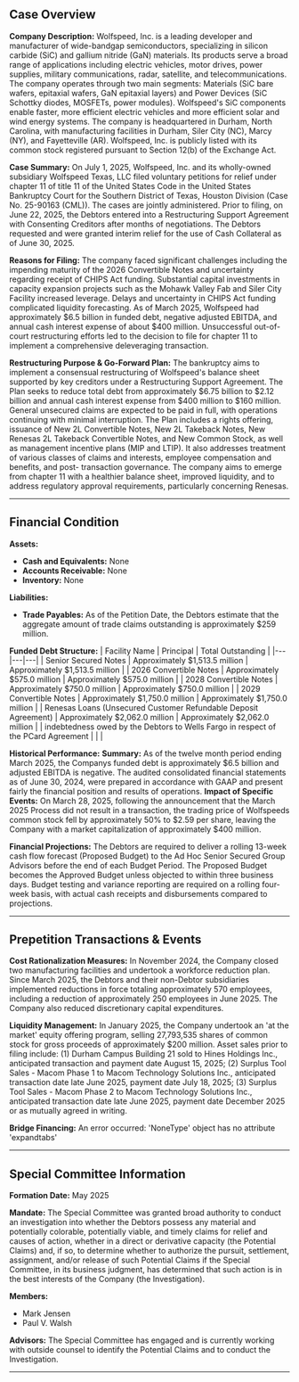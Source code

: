 ## Case Overview ##

**Company Description:**
Wolfspeed, Inc. is a leading developer and manufacturer of wide-bandgap semiconductors,
specializing in silicon carbide (SiC) and gallium nitride (GaN) materials. Its products
serve a broad range of applications including electric vehicles, motor drives, power
supplies, military communications, radar, satellite, and telecommunications. The company
operates through two main segments: Materials (SiC bare wafers, epitaxial wafers, GaN
epitaxial layers) and Power Devices (SiC Schottky diodes, MOSFETs, power modules).
Wolfspeed's SiC components enable faster, more efficient electric vehicles and more
efficient solar and wind energy systems. The company is headquartered in Durham, North
Carolina, with manufacturing facilities in Durham, Siler City (NC), Marcy (NY), and
Fayetteville (AR). Wolfspeed, Inc. is publicly listed with its common stock registered
pursuant to Section 12(b) of the Exchange Act.

**Case Summary:**
On July 1, 2025, Wolfspeed, Inc. and its wholly-owned subsidiary Wolfspeed Texas, LLC
filed voluntary petitions for relief under chapter 11 of title 11 of the United States
Code in the United States Bankruptcy Court for the Southern District of Texas, Houston
Division (Case No. 25-90163 (CML)). The cases are jointly administered. Prior to filing,
on June 22, 2025, the Debtors entered into a Restructuring Support Agreement with
Consenting Creditors after months of negotiations. The Debtors requested and were
granted interim relief for the use of Cash Collateral as of June 30, 2025.

**Reasons for Filing:**
The company faced significant challenges including the impending maturity of the 2026
Convertible Notes and uncertainty regarding receipt of CHIPS Act funding. Substantial
capital investments in capacity expansion projects such as the Mohawk Valley Fab and
Siler City Facility increased leverage. Delays and uncertainty in CHIPS Act funding
complicated liquidity forecasting. As of March 2025, Wolfspeed had approximately $6.5
billion in funded debt, negative adjusted EBITDA, and annual cash interest expense of
about $400 million. Unsuccessful out-of-court restructuring efforts led to the decision
to file for chapter 11 to implement a comprehensive deleveraging transaction.

**Restructuring Purpose & Go-Forward Plan:**
The bankruptcy aims to implement a consensual restructuring of Wolfspeed's balance sheet
supported by key creditors under a Restructuring Support Agreement. The Plan seeks to
reduce total debt from approximately $6.75 billion to $2.12 billion and annual cash
interest expense from $400 million to $160 million. General unsecured claims are
expected to be paid in full, with operations continuing with minimal interruption. The
Plan includes a rights offering, issuance of New 2L Convertible Notes, New 2L Takeback
Notes, New Renesas 2L Takeback Convertible Notes, and New Common Stock, as well as
management incentive plans (MIP and LTIP). It also addresses treatment of various
classes of claims and interests, employee compensation and benefits, and post-
transaction governance. The company aims to emerge from chapter 11 with a healthier
balance sheet, improved liquidity, and to address regulatory approval requirements,
particularly concerning Renesas.


---

## Financial Condition ##

**Assets:**
- **Cash and Equivalents:** None
- **Accounts Receivable:** None
- **Inventory:** None

**Liabilities:**
- **Trade Payables:** As of the Petition Date, the Debtors estimate that the aggregate amount of trade claims outstanding is approximately $259 million.

**Funded Debt Structure:**
| Facility Name | Principal | Total Outstanding |
|---|---|---|
| Senior Secured Notes | Approximately $1,513.5 million | Approximately $1,513.5 million |
| 2026 Convertible Notes | Approximately $575.0 million | Approximately $575.0 million |
| 2028 Convertible Notes | Approximately $750.0 million | Approximately $750.0 million |
| 2029 Convertible Notes | Approximately $1,750.0 million | Approximately $1,750.0 million |
| Renesas Loans (Unsecured Customer Refundable Deposit Agreement) | Approximately $2,062.0 million | Approximately $2,062.0 million |
| indebtedness owed by the Debtors to Wells Fargo in respect of the PCard Agreement |  |  |

**Historical Performance:**
**Summary:** As of the twelve month period ending March 2025, the Companys funded debt is
approximately $6.5 billion and adjusted EBITDA is negative. The audited consolidated
financial statements as of June 30, 2024, were prepared in accordance with GAAP and
present fairly the financial position and results of operations.
**Impact of Specific Events:** On March 28, 2025, following the announcement that the March 2025 Process did not result
in a transaction, the trading price of Wolfspeeds common stock fell by approximately 50%
to $2.59 per share, leaving the Company with a market capitalization of approximately
$400 million.

**Financial Projections:**
The Debtors are required to deliver a rolling 13-week cash flow forecast (Proposed
Budget) to the Ad Hoc Senior Secured Group Advisors before the end of each Budget
Period. The Proposed Budget becomes the Approved Budget unless objected to within three
business days. Budget testing and variance reporting are required on a rolling four-week
basis, with actual cash receipts and disbursements compared to projections.


---

## Prepetition Transactions & Events ##

**Cost Rationalization Measures:**
In November 2024, the Company closed two manufacturing facilities and undertook a
workforce reduction plan. Since March 2025, the Debtors and their non-Debtor
subsidiaries implemented reductions in force totaling approximately 570 employees,
including a reduction of approximately 250 employees in June 2025. The Company also
reduced discretionary capital expenditures.

**Liquidity Management:**
In January 2025, the Company undertook an 'at the market' equity offering program,
selling 27,793,535 shares of common stock for gross proceeds of approximately $200
million. Asset sales prior to filing include: (1) Durham Campus  Building 21 sold to
Hines Holdings Inc., anticipated transaction and payment date August 15, 2025; (2)
Surplus Tool Sales - Macom Phase 1 to Macom Technology Solutions Inc., anticipated
transaction date late June 2025, payment date July 18, 2025; (3) Surplus Tool Sales -
Macom Phase 2 to Macom Technology Solutions Inc., anticipated transaction date late June
2025, payment date December 2025 or as mutually agreed in writing.

**Bridge Financing:**
An error occurred: 'NoneType' object has no attribute 'expandtabs'


---

## Special Committee Information ##

**Formation Date:** May 2025

**Mandate:**
The Special Committee was granted broad authority to conduct an investigation into
whether the Debtors possess any material and potentially colorable, potentially viable,
and timely claims for relief and causes of action, whether in a direct or derivative
capacity (the Potential Claims) and, if so, to determine whether to authorize the
pursuit, settlement, assignment, and/or release of such Potential Claims if the Special
Committee, in its business judgment, has determined that such action is in the best
interests of the Company (the Investigation).

**Members:**
- Mark Jensen
- Paul V. Walsh

**Advisors:** The Special Committee has engaged and is currently working with outside counsel to identify the Potential Claims and to conduct the Investigation.


---


